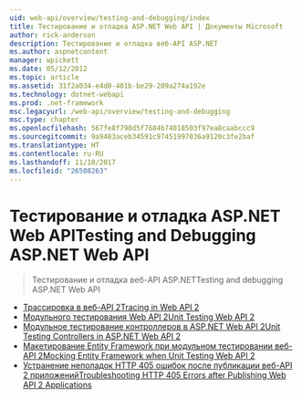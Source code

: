 ```yaml
---
uid: web-api/overview/testing-and-debugging/index
title: Тестирование и отладка ASP.NET Web API | Документы Microsoft
author: rick-anderson
description: Тестирование и отладка веб-API ASP.NET
ms.author: aspnetcontent
manager: wpickett
ms.date: 05/12/2012
ms.topic: article
ms.assetid: 31f2a034-e4d0-401b-be29-209a274a192e
ms.technology: dotnet-webapi
ms.prod: .net-framework
msc.legacyurl: /web-api/overview/testing-and-debugging
msc.type: chapter
ms.openlocfilehash: 567fe8f790d5f7684b74018503f97ea8caabccc9
ms.sourcegitcommit: 9a9483aceb34591c97451997036a9120c3fe2baf
ms.translationtype: HT
ms.contentlocale: ru-RU
ms.lasthandoff: 11/10/2017
ms.locfileid: "26508263"
---
```

<a name="testing-and-debugging-aspnet-web-api"></a><span data-ttu-id="1e4ef-103">Тестирование и отладка ASP.NET Web API</span><span class="sxs-lookup"><span data-stu-id="1e4ef-103">Testing and Debugging ASP.NET Web API</span></span>
====================
> <span data-ttu-id="1e4ef-104">Тестирование и отладка веб-API ASP.NET</span><span class="sxs-lookup"><span data-stu-id="1e4ef-104">Testing and debugging ASP.NET Web API</span></span>


- [<span data-ttu-id="1e4ef-105">Трассировка в веб-API 2</span><span class="sxs-lookup"><span data-stu-id="1e4ef-105">Tracing in Web API 2</span></span>](tracing-in-aspnet-web-api.md)
- [<span data-ttu-id="1e4ef-106">Модульного тестирования Web API 2</span><span class="sxs-lookup"><span data-stu-id="1e4ef-106">Unit Testing Web API 2</span></span>](unit-testing-with-aspnet-web-api.md)
- [<span data-ttu-id="1e4ef-107">Модульное тестирование контроллеров в ASP.NET Web API 2</span><span class="sxs-lookup"><span data-stu-id="1e4ef-107">Unit Testing Controllers in ASP.NET Web API 2</span></span>](unit-testing-controllers-in-web-api.md)
- [<span data-ttu-id="1e4ef-108">Макетирование Entity Framework при модульном тестировании веб-API 2</span><span class="sxs-lookup"><span data-stu-id="1e4ef-108">Mocking Entity Framework when Unit Testing Web API 2</span></span>](mocking-entity-framework-when-unit-testing-aspnet-web-api-2.md)
- [<span data-ttu-id="1e4ef-109">Устранение неполадок HTTP 405 ошибок после публикации веб-API 2 приложений</span><span class="sxs-lookup"><span data-stu-id="1e4ef-109">Troubleshooting HTTP 405 Errors after Publishing Web API 2 Applications</span></span>](troubleshooting-http-405-errors-after-publishing-web-api-applications.md)
